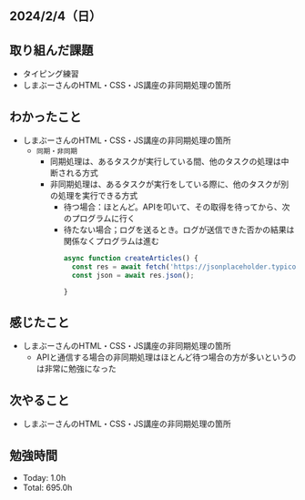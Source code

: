 ## 2024/2/4（日）

## 取り組んだ課題

- タイピング練習
- しまぶーさんのHTML・CSS・JS講座の非同期処理の箇所

## わかったこと
- しまぶーさんのHTML・CSS・JS講座の非同期処理の箇所
  - `同期・非同期`
    - 同期処理は、あるタスクが実行している間、他のタスクの処理は中断される方式
    - 非同期処理は、あるタスクが実行をしている際に、他のタスクが別の処理を実行できる方式
      - 待つ場合：ほとんど。APIを叩いて、その取得を待ってから、次のプログラムに行く
      - 待たない場合；ログを送るとき。ログが送信できた否かの結果は関係なくプログラムは進む
        ```js
        async function createArticles() {
          const res = await fetch('https://jsonplaceholder.typicode.com/posts');
          const json = await res.json();

        }
        ```

## 感じたこと 
- しまぶーさんのHTML・CSS・JS講座の非同期処理の箇所
  - APIと通信する場合の非同期処理はほとんど待つ場合の方が多いというのは非常に勉強になった

## 次やること
- しまぶーさんのHTML・CSS・JS講座の非同期処理の箇所

## 勉強時間

- Today: 1.0h
- Total: 695.0h
